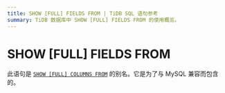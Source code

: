 ```yaml
---
title: SHOW [FULL] FIELDS FROM | TiDB SQL 语句参考
summary: TiDB 数据库中 SHOW [FULL] FIELDS FROM 的使用概览。
---
```


# SHOW [FULL] FIELDS FROM

此语句是 [`SHOW [FULL] COLUMNS FROM`](/sql-statements/sql-statement-show-columns-from.md) 的别名。它是为了与 MySQL 兼容而包含的。
